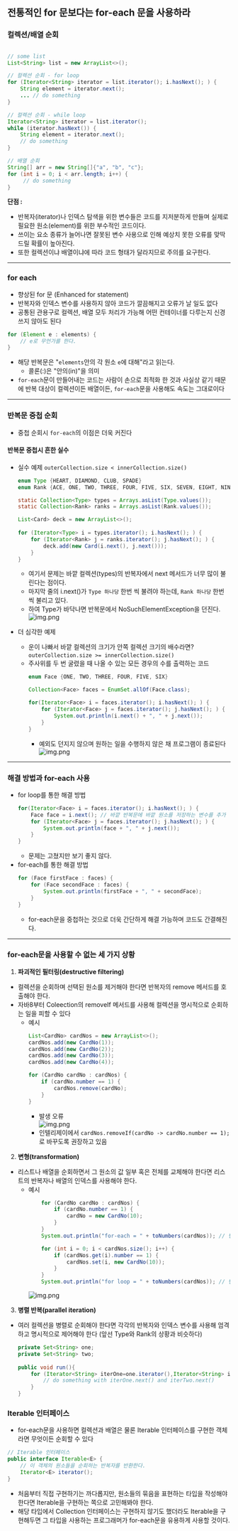 ## 전통적인 for 문보다는 for-each 문을 사용하라

### 컬렉션/배열 순회

```java

// some list
List<String> list = new ArrayList<>();

// 컬렉션 순회 - for loop
for (Iterator<String> iterator = list.iterator(); i.hasNext(); ) {
    String element = iterator.next();
    ... // do something
}

// 컬렉션 순회 - while loop
Iterator<String> iterator = list.iterator();
while (iterator.hasNext()) {
    String element = iterator.next();
    // do something
}

// 배열 순회
String[] arr = new String[]{"a", "b", "c"};
for (int i = 0; i < arr.length; i++) {
     // do something
}
```
**단점 :**  
- 반복자(iterator)나 인덱스 탐색을 위한 변수들은 코드를 지저분하게 만들며 실제로 필요한 원소(element)를 위한 부수적인 코드이다. 
- 쓰이는 요소 종류가 늘어나면 잘못된 변수 사용으로 인해 예상치 못한 오류를 맞딱드릴 확률이 높아진다. 
- 또한 컬렉션이냐 배열이냐에 따라 코드 형태가 달라지므로 주의를 요구한다.

---
### for each
- 향상된 for 문 (Enhanced for statement)
- 반복자와 인덱스 변수를 사용하지 않아 코드가 깔끔해지고 오류가 날 일도 없다
- 공통된 관용구로 컬렉션, 배열 모두 처리가 가능해 어떤 컨테이너를 다루는지 신경 쓰지 않아도 된다

```java
for (Element e : elements) {
    // e로 무언가를 한다.
}
```
- 해당 반복문은 "`elements`안의 각 원소 `e`에 대해"라고 읽는다.
    - 콜론(:)은 "안의(in)"을 의미
- `for-each`문이 만들어내는 코드는 사람이 손으로 최적화 한 것과 사실상 같기 때문에 반복 대상이 컬렉션이든 배열이든, `for-each`문을 사용해도 속도는 그대로이다
---
### 반복문 중첩 순회
- 중첩 순회시 `for-each`의 이점은 더욱 커진다

#### 반복문 중첩시 흔한 실수

- 실수 예제 `outerCollection.size < innerCollection.size()`
  ```java
  enum Type {HEART, DIAMOND, CLUB, SPADE}
  enum Rank {ACE, ONE, TWO, THREE, FOUR, FIVE, SIX, SEVEN, EIGHT, NINE,TEN, JACK, QUEEN,KING}

  static Collection<Type> types = Arrays.asList(Type.values());
  static Collection<Rank> ranks = Arrays.asList(Rank.values());

  List<Card> deck = new ArrayList<>();
        
  for (Iterator<Type> i = types.iterator(); i.hasNext(); ) {
      for (Iterator<Rank> j = ranks.iterator(); j.hasNext(); ) {
          deck.add(new Card(i.next(), j.next()));
      }
  }
  ```
  - 여기서 문제는 바깥 컬렉션(types)의 반복자에서 next 메서드가 너무 많이 불린다는 점이다.
  - 마지막 줄의 i.next()가 `Type 하나당` 한번 씩 불려야 하는데, `Rank 하나당` 한번 씩 불리고 있다.
  - 하여 Type가 바닥나면 반복문에서 NoSuchElementException을 던진다.
![img.png](images/NoSuchElementException.png)
    
- 더 심각한 예제
  - 운이 나빠서 바깥 컬렉션의 크기가 안쪽 컬렉션 크기의 배수라면? `outerCollection.size >= innerCollection.size()`
  - 주사위를 두 번 굴렸을 때 나올 수 있는 모든 경우의 수를 출력하는 코드
    ```java
    enum Face {ONE, TWO, THREE, FOUR, FIVE, SIX}
  
    Collection<Face> faces = EnumSet.allOf(Face.class);
    
    for(Iterator<Face> i = faces.iterator(); i.hasNext(); ) {
        for (Iterator<Face> j = faces.iterator(); j.hasNext(); ) {
            System.out.println(i.next() + ", " + j.next());
        }
    }
    ```
    - 예외도 던지지 않으며 원하는 일을 수행하지 않은 채 프로그램이 종료된다  
![img.png](images/diceRoll.png)

---

### 해결 방법과 for-each 사용
- for loop를 통한 해결 방법
  ```java
  for(Iterator<Face> i = faces.iterator(); i.hasNext(); ) {
      Face face = i.next(); // 바깥 반복문에 바깥 원소를 저장하는 변수를 추가
      for (Iterator<Face> j = faces.iterator(); j.hasNext(); ) {
          System.out.println(face + ", " + j.next());
      }
  }
  ```
  - 문제는 고쳤지만 보기 좋지 않다.
- for-each를 통한 해결 방법
  ```java
  for (Face firstFace : faces) {
      for (Face secondFace : faces) {
          System.out.println(firstFace + ", " + secondFace);
      }
  }
  ```
  - for-each문을 중첩하는 것으로 더욱 간단하게 해결 가능하며 코드도 간결해진다.
---
### for-each문을 사용할 수 없는 세 가지 상황

1. **파괴적인 필터링(destructive filtering)** 
  - 컬렉션을 순회하며 선택된 원소를 제거해야 한다면 반복자의 remove 메서드를 호출해야 한다.
  - 자바8부터 Coleection의 removeIf 메서드를 사용해 컬렉션을 명시적으로 순회하는 일을 피할 수 있다
    - 예시
      ```java
      List<CardNo> cardNos = new ArrayList<>();
      cardNos.add(new CardNo(1));
      cardNos.add(new CardNo(2));
      cardNos.add(new CardNo(3));
      cardNos.add(new CardNo(4));
      
      for (CardNo cardNo : cardNos) {
          if (cardNo.number == 1) {
              cardNos.remove(cardNo);
          }
      }
      ```
      - 발생 오류  
      ![img.png](images/ConcurrentModificationException.png)
      - 인텔리제이에서 `cardNos.removeIf(cardNo -> cardNo.number == 1);`로 바꾸도록 권장하고 있음
2. **변형(transformation)**
  - 리스트나 배열을 순회하면서 그 원소의 값 일부 혹은 전체를 교체해야 한다면 리스트의 반복자나 배열의 인덱스를 사용해야 한다.
    - 예시
      ```java
          for (CardNo cardNo : cardNos) {
              if (cardNo.number == 1) {
                  cardNo = new CardNo(10);
              }
          }
          System.out.println("for-each = " + toNumbers(cardNos)); // 변경이 되지 않음
  
          for (int i = 0; i < cardNos.size(); i++) {
              if (cardNos.get(i).number == 1) {
                  cardNos.set(i, new CardNo(10));
              }
          }
          System.out.println("for loop = " + toNumbers(cardNos)); // 변경됨
      ```  
      ![img.png](images/transforming.png)
3. **병렬 반복(parallel iteration)**
  - 여러 컬렉션을 병렬로 순회해야 한다면 각각의 반복자와 인덱스 변수를 사용해 엄격하고 명시적으로 제어해야 한다 (앞선 Type와 Rank의 상황과 비슷하다)
    ```java
    private Set<String> one;
    private Set<String> two;
  
    public void run(){
        for (Iterator<String> iterOne=one.iterator(),Iterator<String> iterTwo=two.iterator(); iterOne.hasNext() && iterTwo.hasNext(); ) {
            // do something with iterOne.next() and iterTwo.next()
        }
    }
    ```

### Iterable 인터페이스
- for-each문을 사용하면 컬렉션과 배열은 물론 Iterable 인터페이스를 구현한 객체라면 무엇이든 순회할 수 있다
```java
// Iterable 인터페이스
public interface Iterable<E> {
    // 이 객체의 원소들을 순회하는 반복자를 반환한다.
    Iterator<E> iterator();
}
```
- 처음부터 직접 구현하기는 까다롭지만, 원소들의 묶음을 표현하는 타입을 작성해야 한다면 Iterable을 구현하는 쪽으로 고민해봐야 한다.
- 해당 타입에서 Collection 인터페이스는 구현하지 않기도 했더라도 Iterable을 구현해두면 그 타입을 사용하는 프로그래머가 for-each문을 유용하게 사용할 것이다.
